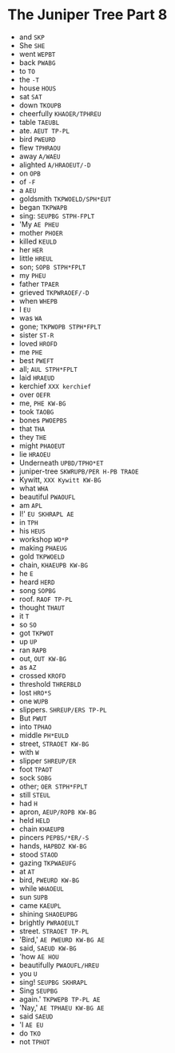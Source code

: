 # The Juniper Tree Part 8

* and `SKP`
* She `SHE`
* went `WEPBT`
* back `PWABG`
* to `TO`
* the `-T`
* house `HOUS`
* sat `SAT`
* down `TKOUPB`
* cheerfully `KHAOER/TPHREU`
* table `TAEUBL`
* ate. `AEUT TP-PL`
* bird `PWEURD`
* flew `TPHRAOU`
* away `A/WAEU`
* alighted `A/HRAOEUT/-D`
* on `OPB`
* of `-F`
* a `AEU`
* goldsmith `TKPWOELD/SPH*EUT`
* began `TKPWAPB`
* sing: `SEUPBG STPH-FPLT`
* 'My `AE PHEU`
* mother `PHOER`
* killed `KEULD`
* her `HER`
* little `HREUL`
* son; `SOPB STPH*FPLT`
* my `PHEU`
* father `TPAER`
* grieved `TKPWRAOEF/-D`
* when `WHEPB`
* I `EU`
* was `WA`
* gone; `TKPWOPB STPH*FPLT`
* sister `ST-R`
* loved `HROFD`
* me `PHE`
* best `PWEFT`
* all; `AUL STPH*FPLT`
* laid `HRAEUD`
* kerchief `XXX kerchief`
* over `OEFR`
* me, `PHE KW-BG`
* took `TAOBG`
* bones `PWOEPBS`
* that `THA`
* they `THE`
* might `PHAOEUT`
* lie `HRAOEU`
* Underneath `UPBD/TPHO*ET`
* juniper-tree `SKWRUPB/PER H-PB TRAOE`
* Kywitt, `XXX Kywitt KW-BG`
* what `WHA`
* beautiful `PWAOUFL`
* am `APL`
* I!' `EU SKHRAPL AE`
* in `TPH`
* his `HEUS`
* workshop `WO*P`
* making `PHAEUG`
* gold `TKPWOELD`
* chain, `KHAEUPB KW-BG`
* he `E`
* heard `HERD`
* song `SOPBG`
* roof. `RAOF TP-PL`
* thought `THAUT`
* it `T`
* so `SO`
* got `TKPWOT`
* up `UP`
* ran `RAPB`
* out, `OUT KW-BG`
* as `AZ`
* crossed `KROFD`
* threshold `THRERBLD`
* lost `HRO*S`
* one `WUPB`
* slippers. `SHREUP/ERS TP-PL`
* But `PWUT`
* into `TPHAO`
* middle `PH*EULD`
* street, `STRAOET KW-BG`
* with `W`
* slipper `SHREUP/ER`
* foot `TPAOT`
* sock `SOBG`
* other; `OER STPH*FPLT`
* still `STEUL`
* had `H`
* apron, `AEUP/ROPB KW-BG`
* held `HELD`
* chain `KHAEUPB`
* pincers `PEPBS/*ER/-S`
* hands, `HAPBDZ KW-BG`
* stood `STAOD`
* gazing `TKPWAEUFG`
* at `AT`
* bird, `PWEURD KW-BG`
* while `WHAOEUL`
* sun `SUPB`
* came `KAEUPL`
* shining `SHAOEUPBG`
* brightly `PWRAOEULT`
* street. `STRAOET TP-PL`
* 'Bird,' `AE PWEURD KW-BG AE`
* said, `SAEUD KW-BG`
* 'how `AE HOU`
* beautifully `PWAOUFL/HREU`
* you `U`
* sing! `SEUPBG SKHRAPL`
* Sing `SEUPBG`
* again.' `TKPWEPB TP-PL AE`
* 'Nay,' `AE TPHAEU KW-BG AE`
* said `SAEUD`
* 'I `AE EU`
* do `TKO`
* not `TPHOT`
